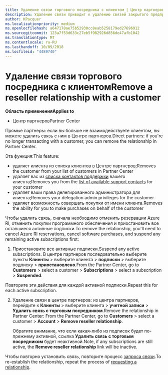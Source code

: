 ```yaml
---
title: Удаление связи торгового посредника с клиентом | Центр партнеров
description: Удаление связи приводит к удалению связей закрытого предприятия из представления в Центре партнеров.
author: KPacquer
ms.localizationpriority: medium
ms.openlocfilehash: a647178ae75b52930cc8eab5258179ed27696912
ms.sourcegitcommit: 123a7f53d633c27eb5f982926d856de47afb1042
ms.translationtype: MT
ms.contentlocale: ru-RU
ms.lasthandoff: 10/09/2018
ms.locfileid: "4489740"
---
```

# <a name="remove-a-reseller-relationship-with-a-customer"></a><span data-ttu-id="8b58c-103">Удаление связи торгового посредника с клиентом</span><span class="sxs-lookup"><span data-stu-id="8b58c-103">Remove a reseller relationship with a customer</span></span>

**<span data-ttu-id="8b58c-104">Область применения</span><span class="sxs-lookup"><span data-stu-id="8b58c-104">Applies to</span></span>**

-   <span data-ttu-id="8b58c-105">Центр партнеров</span><span class="sxs-lookup"><span data-stu-id="8b58c-105">Partner Center</span></span>

<span data-ttu-id="8b58c-106">Прямые партнеры: если вы больше не взаимодействуете клиентом, вы можете удалить связь с ним в Центре партнеров.</span><span class="sxs-lookup"><span data-stu-id="8b58c-106">Direct partners: if you're no longer transacting with a customer, you can remove the relationship in Partner Center.</span></span> 

<span data-ttu-id="8b58c-107">Эта функция:</span><span class="sxs-lookup"><span data-stu-id="8b58c-107">This feature:</span></span>
*  <span data-ttu-id="8b58c-108">удаляет клиента из списка клиентов в Центре партнеров;</span><span class="sxs-lookup"><span data-stu-id="8b58c-108">Removes the customer from your list of customers in Partner Center</span></span>
*  <span data-ttu-id="8b58c-109">удаляет вас из [списка контактов поддержки](assign-support-contacts.md) вашего клиента;</span><span class="sxs-lookup"><span data-stu-id="8b58c-109">Removes you from the [list of available support contacts](assign-support-contacts.md) for your customer</span></span>
*  <span data-ttu-id="8b58c-110">удаляет ваши права делегированного администратора для клиента;</span><span class="sxs-lookup"><span data-stu-id="8b58c-110">Removes your delegation admin privileges for the customer</span></span>
*  <span data-ttu-id="8b58c-111">удаляет возможность совершать покупки от имени клиента.</span><span class="sxs-lookup"><span data-stu-id="8b58c-111">Removes the ability for you to make purchases on behalf of the customer</span></span>

<span data-ttu-id="8b58c-112">Чтобы удалить связь, сначала необходимо отменить резервации Azure RI, отменить покупки программного обеспечения и приостановить все оставшиеся активные подписки.</span><span class="sxs-lookup"><span data-stu-id="8b58c-112">To remove the relationship, you'll need to cancel Azure RI reservations, cancel software purchases, and suspend any remaining active subscriptions first:</span></span>

1.  <span data-ttu-id="8b58c-113">Приостановите все активные подписки.</span><span class="sxs-lookup"><span data-stu-id="8b58c-113">Suspend any active subscriptions.</span></span> <span data-ttu-id="8b58c-114">В центре партнеров последовательно выберите пункты **Клиенты** > выберите клиента > **подписки** > выберите подписку > **приостановлено**.</span><span class="sxs-lookup"><span data-stu-id="8b58c-114">From the Partner Center, go to **Customers** > select a customer > **Subscriptions** > select a subscription > **Suspended**.</span></span> 

   <span data-ttu-id="8b58c-115">Повторите эти действия для каждой активной подписки.</span><span class="sxs-lookup"><span data-stu-id="8b58c-115">Repeat this for each active subscription.</span></span>

2.  <span data-ttu-id="8b58c-116">Удаление связи в центре партнеров: из центра партнеров, перейдите к **Клиенты** > выберите клиента > **учетной записи** > **Удалить связь с торговым посредником**.</span><span class="sxs-lookup"><span data-stu-id="8b58c-116">Remove the relationship in Partner Center: From the Partner Center, go to **Customers** > select a customer > **Account** > **Remove reseller relationship**.</span></span>

    <span data-ttu-id="8b58c-117">Обратите внимание, что если какая-либо из подписок будет по-прежнему активной, ссылка **Удалить связь с торговым посредником** будет неактивной.</span><span class="sxs-lookup"><span data-stu-id="8b58c-117">Note, if any subscriptions are still active, the **Remove reseller relationship** link will be inactive.</span></span> 

<span data-ttu-id="8b58c-118">Чтобы повторно установить связь, повторите процесс [запроса связи](request-a-relationship-with-a-customer.md).</span><span class="sxs-lookup"><span data-stu-id="8b58c-118">To re-establish the relationship, repeat the process of [requesting a relationship](request-a-relationship-with-a-customer.md).</span></span>
